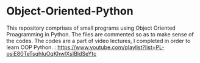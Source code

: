 # Object-Oriented-Python
This repository comprises of small programs using Object Oriented Proagramming in Python.
The files are commented so as to make sense of the codes. 
The codes are a part of video lectures, I completed in order to learn OOP Python. : https://www.youtube.com/playlist?list=PL-osiE80TeTsqhIuOqKhwlXsIBIdSeYtc
